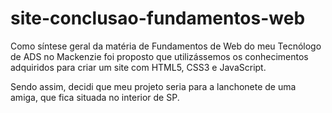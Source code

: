# site-conclusao-fundamentos-web
 Como síntese geral da matéria de Fundamentos de Web do meu Tecnólogo de ADS no Mackenzie foi proposto que utilizássemos os conhecimentos adquiridos para criar um site com HTML5, CSS3 e JavaScript.

 Sendo assim, decidi que meu projeto seria para a lanchonete de uma amiga, que fica situada no interior de SP.
